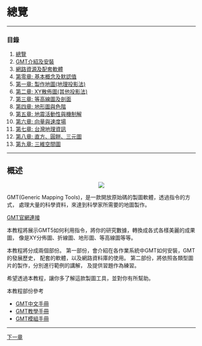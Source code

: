 
# 總覽

---

### 目錄
1. [總覽](/index.md)
2. [GMT介紹及安裝](/intro_install.md)
3. [網路資源及配套軟體](/net_software.md)
4. [第零章: 基本概念及默認值](/basic_defaults.md)
5. [第一章: 製作地圖(地理投影法)](/projection.md)
6. [第二章: XY散佈圖(其他投影法)](/xy_figure.md)
7. [第三章: 等高線圖及剖面](/contour_profile.md)
8. [第四章: 地形圖與色階](/topography_cpt.md)
9. [第五章: 地震活動性與機制解](/seismicity_meca.md)
10. [第六章: 向量與速度場](/vector_velocity.md)
11. [第七章: 台灣地理資訊](/taiwan_geography.md)
12. [第八章: 直方、圓餅、三元圖](/histo_pie_ternary.md)
13. [第九章: 三維空間圖](/three_dimension.md)

---

## 概述

<p align="center">
  <img src="fig/1_logo-gmt5.png"/>
</p>

GMT(Generic Mapping Tools)，是一款開放原始碼的製圖軟體，透過指令的方式，
處理大量的科學資料，來達到科學家所需要的地圖製作。

[GMT官網連接](http://gmt.soest.hawaii.edu/projects/gmt)

本教程將展示GMT5如何利用指令，將你的研究數據，轉換成各式各樣美麗的成果圖，
像是XY分佈圖、折線圖、地形圖、等高線圖等等。

本教程將分成兩個部份。
第一部份，會介紹在各作業系統中GMT如何安裝，GMT的發展歷史，
配套的軟體，以及網路資料庫的使用。
第二部份，將依照各類型圖片的製作，分別進行範例的講解，
及提供習題作為練習。

希望透過本教程，讓你多了解這款製圖工具，並對你有所幫助。

本教程部份參考

* [GMT中文手冊](http://docs.gmt-china.org/index.html)
* [GMT教學手冊](http://gmt-tutorials.org/)
* [GMT模組手冊](http://modules.gmt-china.org/index.html)

---

[下一章](/intro_install.md)
